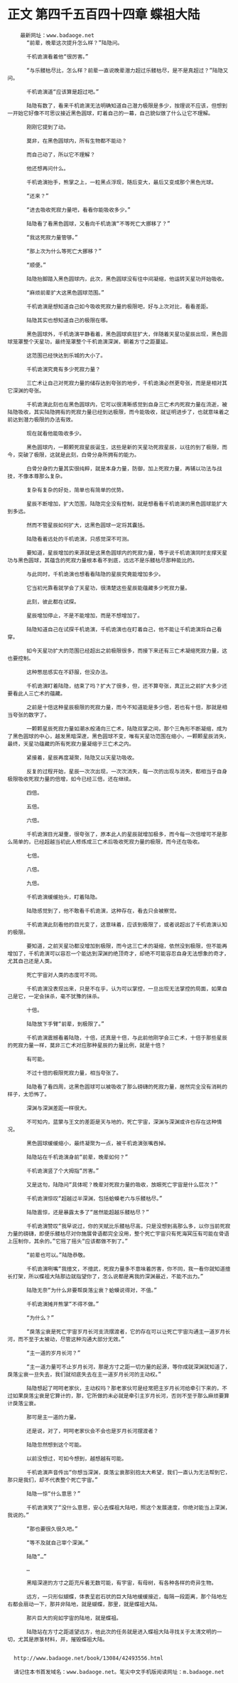 # 正文 第四千五百四十四章 蝶祖大陆
        最新网址：www.badaoge.net
          “前辈，晚辈这次提升怎么样？”陆隐问。
      
          千机诡演看着他“很厉害。”
      
          “与乐髅枯尽比，怎么样？前辈一直说晚辈潜力超过乐髅枯尽，是不是真超过？”陆隐又问。
      
          千机诡演道“应该算是超过吧。”
      
          陆隐有数了，看来千机诡演无法明确知道自己潜力极限是多少，按理说不应该，但想到一开始它好像不可思议接近黑色圆球，盯着自己的一幕，自己貌似做了什么让它不理解。
      
          刚刚它提到了动。
      
          莫非，在黑色圆球内，所有生物都不能动？
      
          而自己动了，所以它不理解？
      
          他还想再问什么。
      
          千机诡演抬手，熊掌之上，一粒黑点浮现，随后变大，最后又变成那个黑色光球。
      
          “还来？”
      
          “进去吸收死寂力量吧，看看你能吸收多少。”
      
          陆隐看了看黑色圆球，又看向千机诡演“不等死亡大挪移了？”
      
          “我这死寂力量管够。”
      
          “那上次为什么等死亡大挪移？”
      
          “顺便。”
      
          陆隐抬脚踏入黑色圆球内，此次，黑色圆球没有往中间凝缩，他运转天星功开始吸收。
      
          “麻烦前辈扩大这黑色圆球范围。”
      
          千机诡演是想知道自己如今吸收死寂力量的极限吧，好与上次对比，看看差距。
      
          陆隐其实也想知道自己的极限在哪。
      
          黑色圆球外，千机诡演平静看着，黑色圆球疯狂扩大，伴随着天星功星辰出现，黑色圆球笼罩整个天星功，最终笼罩整个千机诡演深渊，朝着方寸之距蔓延。
      
          这范围已经快达到乐城的大小了。
      
          千机诡演究竟有多少死寂力量？
      
          三亡术让自己对死寂力量的储存达到夸张的地步，千机诡演必然更夸张，而是是相对其它深渊的夸张。
      
          千机诡演此刻也在黑色圆球内，它可以很清晰感觉到自身三亡术内死寂力量在流逝，被陆隐吸收，其实陆隐拥有的死寂力量已经到达极限，而今能吸收，就证明进步了，也就意味着之前达到潜力极限的办法有效。
      
          现在就看他能吸收多少。
      
          黑色圆球内，一颗颗死寂星辰诞生，这些是新的天星功死寂星辰，以往的到了极限，而今，突破了极限，这就是此刻，白骨分身所拥有的能力。
      
          白骨分身的力量其实很纯粹，就是本身力量，防御，加上死寂力量，再辅以功法与战技，不像本尊那么复杂。
      
          复杂有复杂的好处，简单也有简单的优势。
      
          星辰不断增加，扩大范围，陆隐完全没有控制，就是想看看千机诡演的黑色圆球能扩大到多远。
      
          然而不管星辰如何扩大，这黑色圆球一定将其囊括。
      
          陆隐看着远处的千机诡演，只感觉深不可测。
      
          要知道，星辰增加的来源就是这黑色圆球内的死寂力量，等于说千机诡演同时支撑天星功与黑色圆球，其蕴含的死寂力量根本看不到底，远远不是乐髅枯尽那种能比的。
      
          与此同时，千机诡演也想看看陆隐的星辰究竟能增加多少。
      
          它当初光靠看就学会了天星功，很清楚这些星辰能蕴藏多少死寂力量。
      
          此刻，彼此都在试探。
      
          星辰增加停止，不是不能增加，而是不想增加了。
      
          陆隐知道自己在试探千机诡演，千机诡演也在盯着自己，他不能让千机诡演将自己看穿。
      
          如今天星功扩大的范围已经超出之前极限很多，而接下来还有三亡术凝缩死寂力量，这也要控制。
      
          这种憋屈感实在不舒服，但没办法。
      
          千机诡演盯着陆隐，结束了吗？扩大了很多，但，还不算夸张，真正比之前扩大多少还要看此人三亡术的蕴藏。
      
          之前是十倍这种星辰极限的死寂力量，而今不知道能是多少倍，若也有十倍，那就是相当夸张的数字了。
      
          一颗颗星辰死寂力量如潮水般涌向三亡术，陆隐双掌之间，那个三角形不断凝缩，成为了黑色圆球的中心，越发黑暗深邃，黑色圆球不变，唯有天星功范围在缩小，一颗颗星辰消失，最终，天星功蕴藏的所有死寂力量凝缩于三亡术之内。
      
          紧接着，星辰再度凝聚，陆隐又以天星功吸收。
      
          反复的过程开始，星辰一次次出现，一次次消失，每一次的出现与消失，都相当于自身极限吸收死寂力量的倍增，如今已经三倍，还在继续。
      
          四倍。
      
          五倍。
      
          六倍。
      
          千机诡演目光凝重，很夸张了，原本此人的星辰就增加极多，而今每一次倍增可不是那么简单的，已经超越当初此人修炼成三亡术后吸收死寂力量的极限，而今还在吸收。
      
          七倍。
      
          八倍。
      
          九倍。
      
          千机诡演缓缓抬头，盯着陆隐。
      
          陆隐感觉到了，他不敢看千机诡演，这种存在，看去只会被察觉。
      
          千机诡演此刻看他的目光变了，这意味着，应该到极限了，或者说超出了千机诡演认知的极限。
      
          要知道，之前天星功都没增加到极限，而今这三亡术的凝缩，依然没到极限，但不能再增加了，千机诡演可以容忍一个能达到深渊的绝顶奇才，却绝不可能容忍自身无法想象的奇才，尤其自己还是人类。
      
          死亡宇宙对人类的态度可不同。
      
          千机诡演没表现出来，只是不在乎，认为可以掌控，一旦出现无法掌控的局面，如果自己是它，一定会抹杀，毫不犹豫的抹杀。
      
          十倍。
      
          陆隐放下手臂“前辈，到极限了。”
      
          千机诡演震撼看着陆隐，十倍，还真是十倍，与此前他刚学会三亡术，十倍于那些星辰的死寂力量一样，莫非三亡术对应那种星辰的力量比例，就是十倍？
      
          有可能。
      
          不过十倍的极限死寂力量，相当夸张了。
      
          陆隐看了看四周，这黑色圆球可以被吸收了那么磅礴的死寂力量，居然完全没有消耗的样子，太恐怖了。
      
          深渊与深渊差距一样很大。
      
          不可知内，蓝蒙与王文的差距是天与地的，死亡宇宙，深渊与深渊或许也存在这种情况。
      
          黑色圆球缓缓缩小，最终凝聚为一点，被千机诡演张嘴吞掉。
      
          陆隐站在千机诡演身前“前辈，晚辈如何？”
      
          千机诡演竖了个大拇指“厉害。”
      
          又是这句，陆隐问“具体呢？晚辈对死寂力量的吸收，放眼死亡宇宙是什么层次？”
      
          千机诡演惊叹“超越过半深渊，包括蛤蟆老六与乐髅枯尽。”
      
          陆隐震惊，还是暴露太多了“居然能超越乐髅枯尽？”
      
          千机诡演赞叹“我早说过，你的天赋比乐髅枯尽高，只是没想到高那么多，以你当前死寂力量的磅礴，即便乐髅枯尽对你施展骨语都完全没用，整个死亡宇宙只有死海冥压有可能在骨语上压制你，其余的。”它摇了摇头“应该都做不到了。”
      
          “前辈也可以。”陆隐恭敬。
      
          千机诡演咧嘴“我擅文，不擅武，死寂力量多不意味着厉害，你不同，我一看你就知道擅长打架，所以蝶祖大陆那边就指望你了，怎么说都是离我的深渊最近，不能不出力。”
      
          陆隐无奈“为什么非要帮戾落尘衰？蛤蟆说得对，不值。”
      
          千机诡演摊开熊掌“不得不做。”
      
          “为什么？”
      
          “戾落尘衰是死亡宇宙岁月长河支流摆渡者，它的存在可以让死亡宇宙沟通主一道岁月长河，而不至于太被动，尽管这种沟通大部分无效。”
      
          “主一道的岁月长河？”
      
          “主一道力量可不止岁月长河，那是方寸之距一切力量的起源，等你成就深渊就知道了，戾落尘衰一旦失去，我们就彻底失去在主一道岁月长河的主动权。”
      
          陆隐想起了呵呵老家伙，主动权吗？那老家伙可是经常把主岁月长河给牵引下来的，不过如果戾落尘衰是它算计的，那，它所做的未必就是牵引主岁月长河，否则不至于那么麻烦要算计戾落尘衰。
      
          那可是主一道的力量。
      
          还是说，对了，呵呵老家伙会不会也是岁月长河摆渡者？
      
          陆隐忽然想到这个可能。
      
          以前没想过，可如今想到，越想越有可能。
      
          千机诡演声音传出“你想当深渊，戾落尘衰那别抱太大希望，我们一直认为无法帮到它，那只是我们，却不代表整个死亡宇宙。”
      
          陆隐一惊“什么意思？”
      
          千机诡演笑了“没什么意思，安心去蝶祖大陆吧，照这个发展速度，你绝对能当上深渊，我说的。”
      
          “那也要很久很久吧。”
      
          “等不及就自己宰个深渊。”
      
          陆隐“…”
      
          …
      
          黑暗深邃的方寸之距充斥着无数可能，有宇宙，有母树，有各种各样的奇异生物。
      
          远方，一只形似蝴蝶，体表呈岩石状的巨大陆地缓缓接近，每隔一段距离，那个陆地左右都会扇动一下，那并非陆地，就是蝴蝶，那里，就是蝶祖大陆。
      
          那片巨大的宛如宇宙的陆地，就是蝶祖。
      
          陆隐站在方寸之距遥望远方，他此次的任务就是进入蝶祖大陆寻找关于太清文明的一切，尤其是原箓材料，并，摧毁蝶祖大陆。
      
      
      http://www.badaoge.net/book/13084/42493556.html
      
      请记住本书首发域名：www.badaoge.net。笔尖中文手机版阅读网址：m.badaoge.net